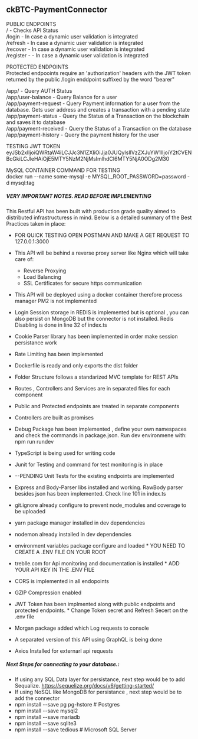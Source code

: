 ## ckBTC-PaymentConnector
PUBLIC ENDPOINTS  
/ - Checks API Status  
/login - In case a dynamic user validation is integrated  
/refresh - In case a dynamic user validation is integrated   
/recover - In case a dynamic user validation is integrated  
/register - - In case a dynamic user validation is integrated  

PROTECTED ENDPOINTS  
Protected endpooints require an 'authorization' headers with the JWT token returned by the public /login enddpoint suffixed by the word "bearer"  

/app/ - Query AUTH Status  
/app/user-balance - Query Balance for a user  
/app/payment-request - Query Payment information for a user from the database. Gets user address and creates a transaction with a pending state  
/app/payment-status - Query the Status of a Transaction on the blockchain and saves it to database  
/app/payment-received - Query the Status of a Transaction on the database  
/app/payment-history - Query the payment history for the user  

TESTING JWT TOKEN  
eyJSb2xlIjoiQWRtaW4iLCJJc3N1ZXIiOiJja0JUQyIsIlVzZXJuYW1lIjoiY2tCVENBcGkiLCJleHAiOjE5MTY5NzM2NjMsImlhdCI6MTY5NjA0ODg2M30  

MySQL CONTAINER COMMAND FOR TESTING  
docker run --name some-mysql -e MYSQL_ROOT_PASSWORD=password -d mysql:tag  

##### VERY IMPORTANT NOTES. READ BEFORE IMPLEMENTING  

This Restful API has been built with production grade quality aimed to distributed infrastructuress in mind. Below is a detailed summary of the Best Practices taken in place:  

* FOR QUICK TESTING OPEN POSTMAN AND MAKE A GET REQUEST TO  127.0.0.1:3000  

* This API will be behind a reverse proxy server like Nginx which will take care of:  
    + Reverse Proxying  
    + Load Balancing  
    + SSL Certificates for secure https communication  
* This API will be deployed using a docker container therefore  process manager PM2 is not implemented  
* Login Session storage in REDIS is implemented but is optional , you can also persist on MongoDB but the connector is not installed. Redis Disabling is done in line 32 of index.ts  
* Cookie Parser library has been implemented in order make session persistance work  
* Rate Limiting has been implemented  
* Dockerfile is ready and only exports the dist folder  
* Folder Structure follows a standarized MVC template for REST APIs  
* Routes , Controllers and Services are in separated files for each component  
* Public and Protected endpoints are treated in separate components  
* Controllers are built as promises  
* Debug Package has been implemented , define your own namespaces and check the commands in package.json. Run dev environmene with: npm run rundev  
* TypeScript is being used for writing code  
* Junit for Testing and command for test monitoring is in place  
* --PENDING Unit Tests for the existing endpoints are implemented  
* Express and Body-Parser libs installed and working. RawBody parser besides json has been implemented. Check line 101 in index.ts  
* git.ignore already configure to prevent node_modules and coverage to be uploaded  
* yarn package manager installed in dev dependencies  
* nodemon already installed in dev dependencies  
* environment variables  package configure and loaded * YOU NEED TO CREATE A .ENV FILE ON YOUR ROOT  
* treblle.com for Api monitoring and documentation is installed * ADD YOUR API KEY IN THE .ENV FILE  
* CORS  is implemented in all endopoints  
* GZIP Compression enabled  
* JWT Token has been implmented along with public endpoints and protected endpoints. * Change Token secret and Refresh Secert on the .env file  
* Morgan package added which Log requests to console  
* A separated version of this API using GraphQL is being done  
* Axios Installed for externarl api requests  


##### Next Steps for connecting to your database.:  
* If using any SQL Data layer for persistance,  next step would be to add Sequalize. https://sequelize.org/docs/v6/getting-started/   
* If using NoSQL like MongoDB for persistance , next step would be to add the connector  
* npm install --save pg pg-hstore # Postgres  
* npm install --save mysql2  
* npm install --save mariadb  
* npm install --save sqlite3  
* npm install --save tedious # Microsoft SQL Server  

